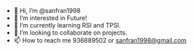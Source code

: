 - 👋 Hi, I’m @sanfran1998
- 👀 I’m interested in Future!
- 🌱 I’m currently learning RSI and TPSI.
- 💞️ I’m looking to collaborate on projects.
- 📫 How to reach me 936889502 or sanfran1998@gmail.com
<!---
sanfran1998/sanfran1998 is a ✨ special ✨ repository because its `README.md` (this file) appears on your GitHub profile.
You can click the Preview link to take a look at your changes.
--->
